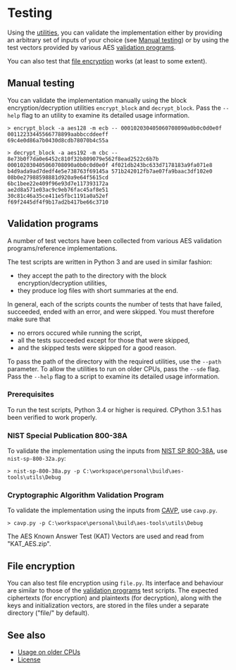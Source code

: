 Testing
=======

Using the [utilities], you can validate the implementation either by providing
an arbitrary set of inputs of your choice (see [Manual testing]) or by using
the test vectors provided by various AES [validation programs].

You can also test that [file encryption] works (at least to some extent).

[utilities]: ../utils/README.md
[Manual testing]: #manual-testing
[validation programs]: #validation-programs
[file encryption]: #file-encryption

Manual testing
--------------

You can validate the implementation manually using the block
encryption/decryption utilities `encrypt_block` and `decrypt_block`.
Pass the `--help` flag to an utility to examine its detailed usage information.

```
> encrypt_block -a aes128 -m ecb -- 000102030405060708090a0b0c0d0e0f 00112233445566778899aabbccddeeff
69c4e0d86a7b0430d8cdb78070b4c55a
```

```
> decrypt_block -a aes192 -m cbc -- 8e73b0f7da0e6452c810f32b809079e562f8ead2522c6b7b 000102030405060708090a0b0c0d0e0f 4f021db243bc633d7178183a9fa071e8 b4d9ada9ad7dedf4e5e738763f69145a 571b242012fb7ae07fa9baac3df102e0 08b0e27988598881d920a9e64f5615cd
6bc1bee22e409f96e93d7e117393172a
ae2d8a571e03ac9c9eb76fac45af8e51
30c81c46a35ce411e5fbc1191a0a52ef
f69f2445df4f9b17ad2b417be66c3710
```

Validation programs
-------------------

A number of test vectors have been collected from various AES validation
programs/reference implementations.

The test scripts are written in Python 3 and are used in similar fashion:

* they accept the path to the directory with the block encryption/decryption
utilities,
* they produce log files with short summaries at the end.

In general, each of the scripts counts the number of tests that have failed,
succeeded, ended with an error, and were skipped.
You must therefore make sure that

* no errors occured while running the script,
* all the tests succeeded except for those that were skipped,
* and the skipped tests were skipped for a good reason.

To pass the path of the directory with the required utilities, use the `--path`
parameter.
To allow the utilities to run on older CPUs, pass the `--sde` flag.
Pass the `--help` flag to a script to examine its detailed usage information.

### Prerequisites

To run the test scripts, Python 3.4 or higher is required.
CPython 3.5.1 has been verified to work properly.

### NIST Special Publication 800-38A

To validate the implementation using the inputs from [NIST SP 800-38A], use
`nist-sp-800-32a.py`:

```
> nist-sp-800-38a.py -p C:\workspace\personal\build\aes-tools\utils\Debug
```

[NIST SP 800-38A]: http://csrc.nist.gov/publications/nistpubs/800-38a/sp800-38a.pdf

### Cryptographic Algorithm Validation Program

To validate the implementation using the inputs from [CAVP], use `cavp.py`.

```
> cavp.py -p C:\workspace\personal\build\aes-tools\utils\Debug
```

The AES Known Answer Test (KAT) Vectors are used and read from "KAT_AES.zip".

[CAVP]: http://csrc.nist.gov/groups/STM/cavp/

File encryption
---------------

You can also test file encryption using `file.py`.
Its interface and behaviour are similar to those of the [validation programs]
test scripts.
The expected ciphertexts (for encryption) and plaintexts (for decryption),
along with the keys and initialization vectors, are stored in the files under
a separate directory ("file/" by default).

See also
--------

* [Usage on older CPUs]
* [License]

[Usage on older CPUs]: ../README.md#usage-on-older-cpus
[License]: ../README.md#license
